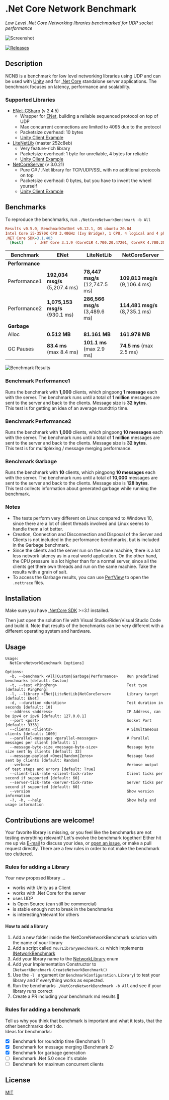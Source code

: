 # .Net Core Network Benchmark

*Low Level .Net Core Networking libraries benchmarked for UDP socket performance*

![Screenshot](./Docs/screenshot.png)

[![Releases](https://img.shields.io/github/release/JohannesDeml/NetCoreNetworkBenchmark/all.svg)](../../releases)

## Description

NCNB is a benchmark for low level networking libraries using UDP and can be used with [Unity](https://unity3d.com) and for [.Net Core](https://en.wikipedia.org/wiki/.NET_Core) standalone server applications. The benchmark focuses on latency, performance and scalability.

### Supported Libraries

* [ENet-CSharp](https://github.com/nxrighthere/ENet-CSharp) (v 2.4.5)
  * Wrapper for [ENet](https://github.com/lsalzman/enet), building a reliable sequenced protocol on top of UDP
  * Max concurrent connections are limited to 4095 due to the protocol
  * Packetsize overhead: 10 bytes
  * [Unity Client Example](https://github.com/JohannesDeml/ENetUnityMobile)
* [LiteNetLib](https://github.com/RevenantX/LiteNetLib) (master 252c8eb)
  * Very feature-rich library
  * Packetsize overhead: 1 byte for unreliable, 4 bytes for reliable
  * [Unity Client Example](https://github.com/RevenantX/NetGameExample)
* [NetCoreServer](https://github.com/chronoxor/NetCoreServer) (v 3.0.21)
  * Pure C# / .Net library for TCP/UDP/SSL with no additional protocols on top
  * Packetsize overhead: 0 bytes, but you have to invent the wheel yourself
  * [Unity Client Example](https://github.com/JohannesDeml/Unity-Net-Core-Networking-Sockets)

## Benchmarks

To reproduce the benchmarks, run `./NetCoreNetworkBenchmark -b All`


``` ini
Results v0.5.0, BenchmarkDotNet v0.12.1, OS ubuntu 20.04
Intel Core i5-3570K CPU 3.40GHz (Ivy Bridge), 1 CPU, 4 logical and 4 physical cores
.NET Core SDK=3.1.403
  [Host]     : .NET Core 3.1.9 (CoreCLR 4.700.20.47201, CoreFX 4.700.20.47203), X64 RyuJIT
```
| Benchmark       | ENet                           | LiteNetLib                     | NetCoreServer                  |
| --------------- | ------------------------------ | ------------------------------ | ------------------------------ |
| **Performance** |                                |                                |                                |
| Performance1    | **192,034 msg/s** (5,207.4 ms) | **78,447 msg/s** (12,747.5 ms) | **109,813 msg/s** (9,106.4 ms) |
| Performance2    | **1,075,153 msg/s** (930.1 ms) | **286,566 msg/s** (3,489.6 ms) | **114,481 msg/s** (8,735.1 ms) |
| **Garbage**     |                                |                                |                                |
| Alloc           | **0.512 MB**                   | **81.161 MB**                  | **161.978 MB**                 |
| GC Pauses       | **83.4 ms** (max 8.4 ms)       | **101.1 ms** (max 2.9 ms)      | **74.5 ms** (max 2.5 ms)       |

![Benchmark Results](./Docs/NetCoreNetworkBenchmark.PerformanceBenchmark-barplot.png)

### Benchmark Performance1
Runs the benchmark with **1,000** clients, which pingpong **1 message** each with the server. The benchmark runs until a total of **1 million** messages are sent to the server and back to the clients. Message size is **32 bytes**.  
This test is for getting an idea of an average roundtrip time.

### Benchmark Performance2
Runs the benchmark with **1,000** clients, which pingpong **10 messages** each with the server. The benchmark runs until a total of **1 million** messages are sent to the server and back to the clients. Message size is **32 bytes**.  
This test is for multiplexing / message merging performance.

### Benchmark Garbage

Runs the benchmark with **10** clients, which pingpong **10 messages** each with the server. The benchmark runs until a total of **10,000** messages are sent to the server and back to the clients. Message size is **128 bytes**.  
This test collects information about generated garbage while running the benchmark.

### Notes

* The tests perform very different on Linux compared to Windows 10, since there are a lot of client threads involved and Linux seems to handle them a lot better.
* Creation, Connection and Disconnection and Disposal of the Server and Clients is not included in the performance benchmarks, but is included in the Garbage benchmark.
* Since the clients and the server run on the same machine, there is a lot less network latency as in a real world application. On the other hand, the CPU pressure is a lot higher than for a normal server, since all the clients get there own threads and run on the same machine. Take the results with a grain of salt.
* To access the Garbage results, you can use [PerfView](https://github.com/microsoft/perfview) to open the `.nettrace` files.



## Installation

Make sure you have [.NetCore SDK](https://dotnet.microsoft.com/download) >=3.1 installed.

Then just open the solution file with Visual Studio/Rider/Visual Studio Code and build it. Note that results of the benchmarks can be very different with a different operating system and hardware.

## Usage

```
Usage:
  NetCoreNetworkBenchmark [options]

Options:
  -b, --benchmark <All|Custom|Garbage|Performance>    Run predefined benchmarks [default: Custom]
  -t, --test <PingPong>                               Test type [default: PingPong]
  -l, --library <ENet|LiteNetLib|NetCoreServer>       Library target [default: ENet]
  -d, --duration <duration>                           Test duration in seconds [default: 10]
  --address <address>                                 IP Address, can be ipv4 or ipv6 [default: 127.0.0.1]
  --port <port>                                       Socket Port [default: 3333]
  --clients <clients>                                 # Simultaneous clients [default: 1000]
  --parallel-messages <parallel-messages>             # Parallel messages per client [default: 1]
  --message-byte-size <message-byte-size>             Message byte size sent by clients [default: 32]
  --message-payload <Ones|Random|Zeros>               Message load sent by clients [default: Random]
  --verbose                                           Verbose output of test steps and errors [default: True]
  --client-tick-rate <client-tick-rate>               Client ticks per second if supported [default: 60]
  --server-tick-rate <server-tick-rate>               Server ticks per second if supported [default: 60]
  --version                                           Show version information
  -?, -h, --help                                      Show help and usage information
```

## Contributions are welcome!

Your favorite library is missing, or you feel like the benchmarks are not testing everything relevant? Let's evolve the benchmark together! Either hit me up via [E-mail](mailto:public@deml.io) to discuss your idea, or [open an issue](../../issues), or make a pull request directly. There are a few rules in order to not make the benchmark too cluttered.

### Rules for adding a Library

Your new proposed library ... 

* works with Unity as a Client
* works with .Net Core for the server 
* uses UDP
* is Open Source (can still be commercial)
* is stable enough not to break in the benchmarks
* is interesting/relevant for others

#### How to add a library

1. Add a new folder inside the NetCoreNetworkBenchmark solution with the name of your library
2. Add a script called `YourLibraryBenchmark.cs` which implements [INetworkBenchmark](../../blob/master/NetCoreNetworkBenchmark/INetworkBenchmark.cs)
3. Add your library name to the [NetworkLibrary](../../blob/master/NetCoreNetworkBenchmark/NetworkLibrary.cs) enum
4. Add your Implementation Constructor to `INetworkBenchmark.CreateNetworkBenchmark()`
5. Use the `-l ` argument (or `BenchmarkConfiguration.Library`) to test your library and if everything works as expected.
6. Run the benchmarks `./NetCoreNetworkBenchmark -b All` and see if your library runs correct
7. Create a PR including your benchmark md results 🎉

### Rules for adding a benchmark

Tell us why you think that benchmark is important and what it tests, that the other benchmarks don't do.  
Ideas for benchmarks:

- [x] Benchmark for roundtrip time (Benchmark 1)
- [x] Benchmark for message merging (Benchmark 2)
- [x] Benchmark for garbage generation
- [ ] Benchmark .Net 5.0 once it's stable
- [ ] Benchmark for maximum concurrent clients

## License

[MIT](./LICENSE)
